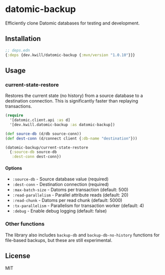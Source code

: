 # datomic-backup

Efficiently clone Datomic databases for testing and development.

## Installation

```clojure
;; deps.edn
{:deps {dev.kwill/datomic-backup {:mvn/version "1.0.10"}}}
```

## Usage

### current-state-restore

Restores the current state (no history) from a source database to a destination connection. This is significantly faster than replaying transactions.

```clojure
(require
  '[datomic.client.api :as d]
  '[dev.kwill.datomic-backup :as datomic-backup])

(def source-db (d/db source-conn))
(def dest-conn (d/connect client {:db-name "destination"}))

(datomic-backup/current-state-restore
  {:source-db source-db
   :dest-conn dest-conn})
```

#### Options

- `:source-db` - Source database value (required)
- `:dest-conn` - Destination connection (required)
- `:max-batch-size` - Datoms per transaction (default: 500)
- `:read-parallelism` - Parallel attribute reads (default: 20)
- `:read-chunk` - Datoms per read chunk (default: 5000)
- `:tx-parallelism` - Parallelism for transaction worker (default: 4)
- `:debug` - Enable debug logging (default: false)

### Other functions

The library also includes `backup-db` and `backup-db-no-history` functions for file-based backups, but these are still experimental.

## License

MIT
